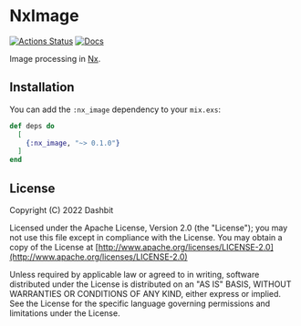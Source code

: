 # NxImage

[![Actions Status](https://github.com/elixir-nx/nx_image/workflows/Test/badge.svg)](https://github.com/elixir-nx/nx_image/actions)
[![Docs](https://img.shields.io/badge/docs-gray.svg)](https://hexdocs.pm/nx_image)

Image processing in [Nx](https://github.com/elixir-nx/nx).

## Installation

You can add the `:nx_image` dependency to your `mix.exs`:

```elixir
def deps do
  [
    {:nx_image, "~> 0.1.0"}
  ]
end
```

## License

Copyright (C) 2022 Dashbit

Licensed under the Apache License, Version 2.0 (the "License");
you may not use this file except in compliance with the License.
You may obtain a copy of the License at [http://www.apache.org/licenses/LICENSE-2.0](http://www.apache.org/licenses/LICENSE-2.0)

Unless required by applicable law or agreed to in writing, software
distributed under the License is distributed on an "AS IS" BASIS,
WITHOUT WARRANTIES OR CONDITIONS OF ANY KIND, either express or implied.
See the License for the specific language governing permissions and
limitations under the License.
